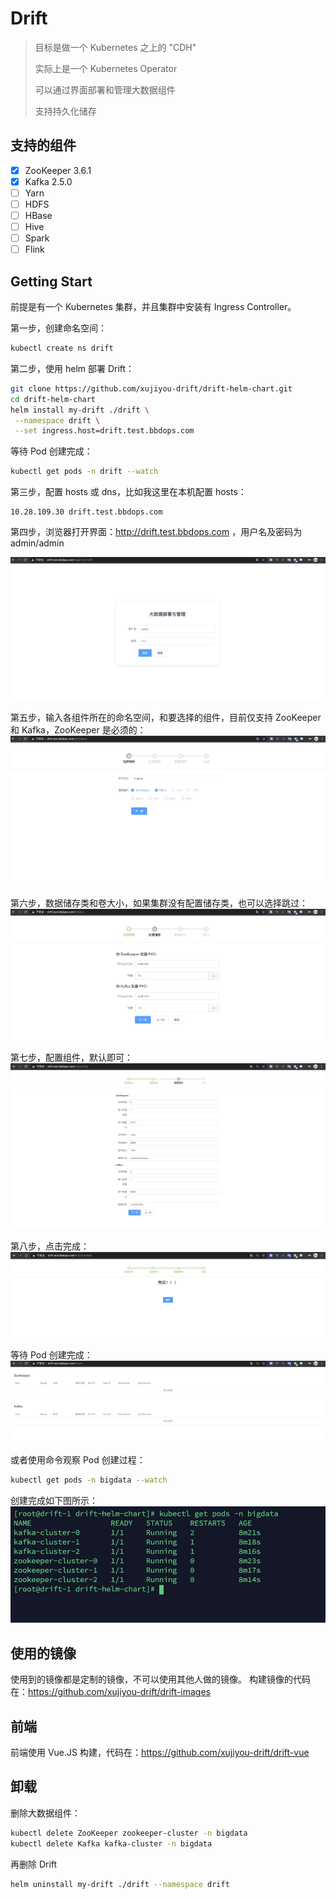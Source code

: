 # Drift

> 目标是做一个 Kubernetes 之上的 "CDH"
>
> 实际上是一个 Kubernetes Operator
>
> 可以通过界面部署和管理大数据组件
>
> 支持持久化储存

## 支持的组件

- [x] ZooKeeper 3.6.1
- [x] Kafka 2.5.0
- [ ] Yarn
- [ ] HDFS
- [ ] HBase
- [ ] Hive
- [ ] Spark
- [ ] Flink

## Getting Start

前提是有一个 Kubernetes 集群，并且集群中安装有 Ingress Controller。

第一步，创建命名空间：
```bash
kubectl create ns drift
```

第二步，使用 helm 部署 Drift：
```bash
git clone https://github.com/xujiyou-drift/drift-helm-chart.git
cd drift-helm-chart
helm install my-drift ./drift \
 --namespace drift \
 --set ingress.host=drift.test.bbdops.com
```

等待 Pod 创建完成：
```bash
kubectl get pods -n drift --watch
```

第三步，配置 hosts 或 dns，比如我这里在本机配置 hosts：
```
10.28.109.30 drift.test.bbdops.com
```

第四步，浏览器打开界面：http://drift.test.bbdops.com ，用户名及密码为 admin/admin

![login](./images/login.png)

第五步，输入各组件所在的命名空间，和要选择的组件，目前仅支持 ZooKeeper 和 Kafka，ZooKeeper 是必须的：
![select](./images/select.png)

第六步，数据储存类和卷大小，如果集群没有配置储存类，也可以选择跳过：
![pvc](./images/pvc.png)

第七步，配置组件，默认即可：
![config](./images/config.png)

第八步，点击完成：
![complete](./images/complete.png)

等待 Pod 创建完成：
![home](./images/home.png)

或者使用命令观察 Pod 创建过程：
```bash
kubectl get pods -n bigdata --watch
```

创建完成如下图所示：
![pods](./images/pods.png)

## 使用的镜像

使用到的镜像都是定制的镜像，不可以使用其他人做的镜像。
构建镜像的代码在：https://github.com/xujiyou-drift/drift-images

## 前端

前端使用 Vue.JS 构建，代码在：https://github.com/xujiyou-drift/drift-vue

## 卸载

删除大数据组件：

```bash
kubectl delete ZooKeeper zookeeper-cluster -n bigdata
kubectl delete Kafka kafka-cluster -n bigdata
```

再删除 Drift
```bash
helm uninstall my-drift ./drift --namespace drift
```
